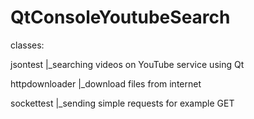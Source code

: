 # QtConsoleYoutubeSearch

classes:

jsontest
       |_searching videos on YouTube service using Qt

httpdownloader
             |_download files from internet

sockettest
         |_sending simple requests for example GET

